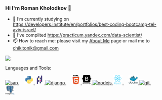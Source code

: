 ### Hi I'm Roman Kholodkov 👋
- 🔭 I’m currently studying on https://developers.institute/en/portfolios/best-coding-bootcamp-tel-aviv-israel/
- 🌱 I’ve complited https://practicum.yandex.com/data-scientist/
- 📫 How to reach me: please visit my [About Me](https://Chikitonik.github.io/) page or mail me to chikitonik@gmail.com

<img align="center" src="https://github-readme-stats.vercel.app/api/top-langs/?username=Chikitonik&layout=compact" />





<p align="left">Languages and Tools:</p>
<p align="left">
  <a href="https://www.sap.com" target="_blank" rel="noreferrer">
    <img src="https://www.sap.com/dam/application/shared/logos/sap-logo-svg.svg/sap-logo-svg.svg" alt="sap" width="30" height="30" title="sap"/>
  </a>
    &nbsp;&nbsp;&nbsp; <!-- spaces -->
    
  <a href="https://www.python.org" target="_blank" rel="noreferrer">
    <img src="https://raw.githubusercontent.com/devicons/devicon/master/icons/python/python-original.svg" alt="python" width="30" height="30" title="python"/>
  </a>
  <a href="https://pandas.pydata.org/" target="_blank" rel="noreferrer">
    <img src="https://raw.githubusercontent.com/devicons/devicon/2ae2a900d2f041da66e950e4d48052658d850630/icons/pandas/pandas-original.svg" alt="pandas" width="30" height="30" title="pandas"/>
  </a>
  <a href="https://www.djangoproject.com/" target="_blank" rel="noreferrer">
    <img src="https://cdn.worldvectorlogo.com/logos/django.svg" alt="django" width="30" height="30" title="django"/>
  </a>
  &nbsp;&nbsp;&nbsp; <!-- spaces -->
  
  <a href="https://www.w3.org/html/" target="_blank" rel="noreferrer">
    <img src="https://raw.githubusercontent.com/devicons/devicon/master/icons/html5/html5-original-wordmark.svg" alt="html5" width="30" height="30" title="html5"/>
  </a>
  <a href="https://getbootstrap.com" target="_blank" rel="noreferrer">
    <img src="https://raw.githubusercontent.com/devicons/devicon/master/icons/bootstrap/bootstrap-plain-wordmark.svg" alt="bootstrap" width="30" height="30" title="bootstrap"/>
  </a>
    <a href="https://nodejs.org/en" target="_blank" rel="noreferrer">
    <img src="https://cdn.iconscout.com/icon/free/png-256/node-js-1174925.png" alt="nodejs" width="30" height="30" title="nodejs"/>
  </a>
  <a href="https://reactjs.org/" target="_blank" rel="noreferrer">
    <img src="https://raw.githubusercontent.com/devicons/devicon/master/icons/react/react-original-wordmark.svg" alt="react" width="30" height="30" title="react"/>
    </a>
  &nbsp;&nbsp;&nbsp; <!-- spaces -->
  
  <a href="https://www.docker.com/" target="_blank" rel="noreferrer">
    <img src="https://raw.githubusercontent.com/devicons/devicon/master/icons/docker/docker-original-wordmark.svg" alt="docker" width="30" height="30" title="docker"/>
  </a>
  <a href="https://git-scm.com/" target="_blank" rel="noreferrer">
    <img src="https://www.vectorlogo.zone/logos/git-scm/git-scm-icon.svg" alt="git" width="30" height="30" title="git"/>
  </a>
  &nbsp;&nbsp;&nbsp; <!-- spaces -->

  <a href="https://www.postgresql.org" target="_blank" rel="noreferrer">
    <img src="https://raw.githubusercontent.com/devicons/devicon/master/icons/postgresql/postgresql-original-wordmark.svg" alt="postgresql" width="30" height="30" title="postgresql"/>
  </a>

 </p>



<!--
**Chikitonik/Chikitonik** is a ✨ _special_ ✨ repository because its `README.md` (this file) appears on your GitHub profile.

Here are some ideas to get you started:

- 🔭 I’m currently working on ...
- 🌱 I’m currently learning ...
- 👯 I’m looking to collaborate on ...
- 🤔 I’m looking for help with ...
- 💬 Ask me about ...
- 📫 How to reach me: ...
- 😄 Pronouns: ...
- ⚡ Fun fact: ...
-->
